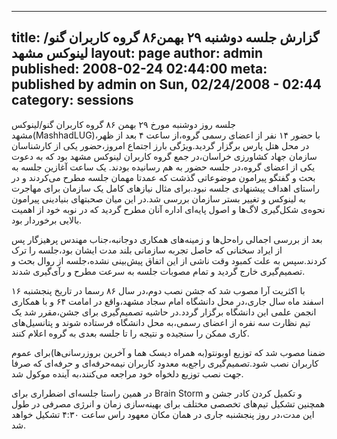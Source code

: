 ----------
title: گزارش جلسه دوشنبه ۲۹ بهمن۸۶ گروه کاربران گنو/لینوکس مشهد
layout: page
author: admin
published: 2008-02-24 02:44:00
meta: published by admin on Sun, 02/24/2008 - 02:44
category: sessions
----------


جلسه روز دوشنبه مورخ ۲۹ بهمن ۸۶ گروه کاربران گنو/لینوکس مشهد‌(MashhadLUG)،‌با حضور ۱۴ نفر از اعضای رسمی گروه،‌از ساعت ۴ بعد از ظهر در محل هتل پارس برگزار گردید.‌ویژگی بارز اجتماع امروز،‌حضور یکی از کارشناسان سازمان جهاد کشاورزی خراسان،‌در جمع گروه کاربران لینوکس مشهد بود که به دعوت یکی از اعضای گروه،‌در جلسه حضور به هم رسانیده بودند. یک ساعت آغازین جلسه به بحث و گفتگو پیرامون موضوعاتی گذشت که عمدتا مهمان جلسه مطرح می‌کردند و در راستای اهداف پیشنهادی جلسه نبود.‌برای مثال نیازهای کامل یک سازمان برای مهاجرت به لینوکس و تغییر بستر سازمان بررسی شد.‌در این میان صحبتهای بنیادینی پیرامون نحوه‌ی شکل‌گیری لاگ‌ها و اصول پایه‌ای اداره آنان مطرح گردید که در نوبه خود از اهمیت بالایی برخوردار بود.

<!--more-->

بعد از بررسی اجمالی راه‌حل‌ها و زمینه‌های همکاری دوجانبه،‌جناب مهندس پرهیزگار پس از ایراد سخنانی که حاصل تجربه سازمانی بلند مدت ایشان بود،‌جلسه را ترک کردند.‌سپس به علت کمبود وقت ناشی از این اتفاق پیش‌بینی نشده،‌جلسه از روال بحث و تصمیم‌گیری خارج گردید و تمام مصوبات جلسه به سرعت مطرح و رآی‌گیری شدند.

با اکثریت آرا مصوب شد که جشن نصب دوم،‌در سال ۸۶ رسما در تاریخ پنجشنبه ۱۶ اسفند ماه سال جاری،‌در محل دانشگاه امام سجاد مشهد،‌واقع در امامت ۶۴ و با همکاری انجمن علمی این دانشگاه برگزار گردد.‌در حاشیه تصمیم‌گیری برای جشن،‌مقرر شد یک تیم نظارت سه نفره از اعضای رسمی،‌به محل دانشگاه فرستاده شوند و پتانسیل‌های کاری ممکن را سنجیده و نتیجه را تا جلسه بعدی به گروه اعلام کنند.

ضمنا مصوب شد که توزیع اوبونتو‌(به همراه دیسک هما و آخرین بروزرسانی‌ها)‌برای عموم کاربران نصب شود.‌تصمیم‌گیری راجع‌به معدود کاربران نیمه‌حرفه‌ای و حرفه‌ای که صرفا جهت نصب توزیع دلخواه خود مراجعه می‌کنند،‌به آینده موکول شد.

در همین راستا جلسه‌ای اضطراری برای Brain Storm و تکمیل کردن کادر جشن و همچنین تشکیل تیم‌های تخصصی مختلف برای بهینه‌سازی زمان و انرژی مصرفی در طول این مدت،‌در روز پنجشنبه جاری در همان مکان معهود راس ساعت ۴:۳۰ تشکیل خواهد شد.

